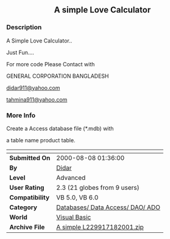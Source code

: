 ﻿<div align="center">

## A simple Love Calculator


</div>

### Description

A Simple Love Calculator..

Just Fun....

For more code Please Contact with

GENERAL CORPORATION BANGLADESH

didar911@yahoo.com

tahmina911@yahoo.com
 
### More Info
 
Create a Access database file (*.mdb) with

a table name product table.


<span>             |<span>
---                |---
**Submitted On**   |2000-08-08 01:36:00
**By**             |[Didar](https://github.com/Planet-Source-Code/PSCIndex/blob/master/ByAuthor/didar.md)
**Level**          |Advanced
**User Rating**    |2.3 (21 globes from 9 users)
**Compatibility**  |VB 5\.0, VB 6\.0
**Category**       |[Databases/ Data Access/ DAO/ ADO](https://github.com/Planet-Source-Code/PSCIndex/blob/master/ByCategory/databases-data-access-dao-ado__1-6.md)
**World**          |[Visual Basic](https://github.com/Planet-Source-Code/PSCIndex/blob/master/ByWorld/visual-basic.md)
**Archive File**   |[A simple L229917182001\.zip](https://github.com/Planet-Source-Code/didar-a-simple-love-calculator__1-25153/archive/master.zip)








